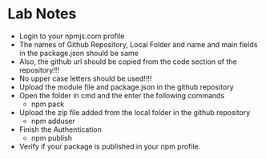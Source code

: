 # Lab Notes

- Login to your npmjs.com profile
- The names of Github Repository, Local Folder and name and main fields in the package.json should be same
- Also, the github url should be copied from the code section of the repository!!!
- No upper case letters should be used!!!!
- Upload the module file and package.json in the github repository
- Open the folder in cmd and the enter the following commands
  * npm pack
- Upload the zip file added from the local folder in the github repository
  * npm adduser
- Finish the Authentication
  * npm publish
- Verify if your package is published in your npm profile.

